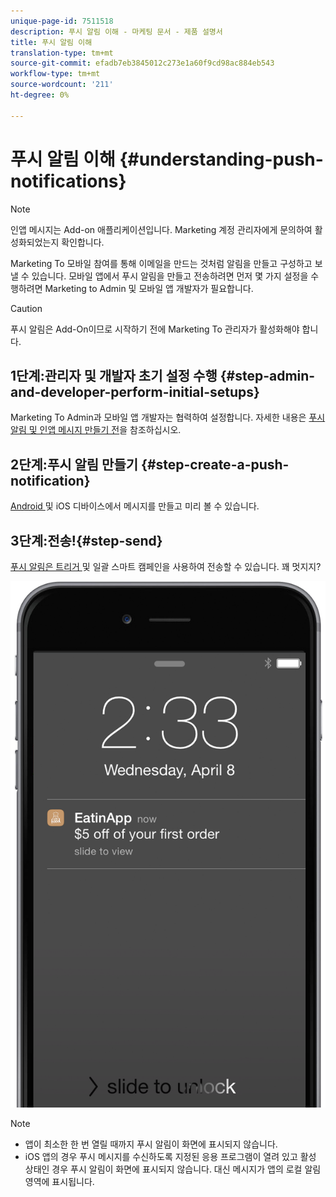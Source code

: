 ```yaml
---
unique-page-id: 7511518
description: 푸시 알림 이해 - 마케팅 문서 - 제품 설명서
title: 푸시 알림 이해
translation-type: tm+mt
source-git-commit: efadb7eb3845012c273e1a60f9cd98ac884eb543
workflow-type: tm+mt
source-wordcount: '211'
ht-degree: 0%

---
```



# 푸시 알림 이해 {#understanding-push-notifications}

>[!NOTE]
>
>인앱 메시지는 Add-on 애플리케이션입니다. Marketing 계정 관리자에게 문의하여 활성화되었는지 확인합니다.

Marketing To 모바일 참여를 통해 이메일을 만드는 것처럼 알림을 만들고 구성하고 보낼 수 있습니다.  모바일 앱에서 푸시 알림을 만들고 전송하려면 먼저 몇 가지 설정을 수행하려면 Marketing to Admin 및 모바일 앱 개발자가 필요합니다.

>[!CAUTION]
>
>푸시 알림은 Add-On이므로 시작하기 전에 Marketing To 관리자가 활성화해야 합니다.

## 1단계:관리자 및 개발자 초기 설정 수행 {#step-admin-and-developer-perform-initial-setups}

Marketing To Admin과 모바일 앱 개발자는 협력하여 설정합니다. 자세한 내용은 [푸시 알림 및 인앱 메시지 만들기 전](../../../product-docs/mobile-marketing/admin/before-you-create-push-notifications-and-in-app-messages.md)을 참조하십시오.

## 2단계:푸시 알림 만들기 {#step-create-a-push-notification}

[Android ](create-a-push-notification.md) 및 iOS 디바이스에서 메시지를 만들고 미리 볼 수 있습니다.

## 3단계:전송!{#step-send}

[푸시 알림은 트리거 ](send-a-mobile-push-notification.md) 및 일괄 스마트 캠페인을 사용하여 전송할 수 있습니다. 꽤 멋지지?

![](assets/image2015-4-27-8-3a41-3a43.png)

>[!NOTE]
>
>* 앱이 최소한 한 번 열릴 때까지 푸시 알림이 화면에 표시되지 않습니다.
>* iOS 앱의 경우 푸시 메시지를 수신하도록 지정된 응용 프로그램이 열려 있고 활성 상태인 경우 푸시 알림이 화면에 표시되지 않습니다. 대신 메시지가 앱의 로컬 알림 영역에 표시됩니다.

